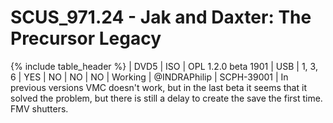 # SCUS_971.24 - Jak and Daxter: The Precursor Legacy

{% include table_header %}
| DVD5 | ISO | OPL 1.2.0 beta 1901 | USB | 1, 3, 6 | YES | NO | NO | NO | Working | @INDRAPhilip | SCPH-39001 | In previous versions VMC doesn't work, but in the last beta it seems that it solved the problem, but there is still a delay to create the save the first time. FMV shutters. 
